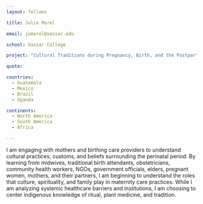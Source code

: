 ```yaml
---
layout: fellows

title: Julie Morel

email: jumorel@vassar.edu

school: Vassar College

project: "Cultural Traditions during Pregnancy, Birth, and the Postpartum Period"

quote: 

countries:
  - Guatemala
  - Mexico
  - Brazil
  - Uganda

continents:
  - North America
  - South America
  - Africa

---
```


I am engaging with mothers and birthing care providers to understand cultural practices, customs, and beliefs surrounding the perinatal period. By learning from midwives, traditional birth attendants, obstetricians, community health workers, NGOs, government officials, elders, pregnant women, mothers, and their partners, I am beginning to understand the roles that culture, spirituality, and family play in maternity care practices. While I am analyzing systemic healthcare barriers and institutions, I am choosing to center indigenous knowledge of ritual, plant medicine, and tradition.